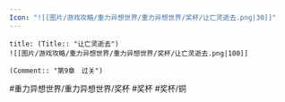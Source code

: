 ```yaml
---
Icon: "![[图片/游戏攻略/重力异想世界/重力异想世界/奖杯/让亡灵逝去.png|30]]"
---
```

```ad-common-bronze-trophy
title: (Title:: "让亡灵逝去")
![[图片/游戏攻略/重力异想世界/重力异想世界/奖杯/让亡灵逝去.png|100]]

(Comment:: "第9章　过关")
```

#重力异想世界/重力异想世界/奖杯 #奖杯 #奖杯/铜
